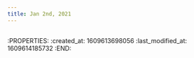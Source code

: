 ```yaml
---
title: Jan 2nd, 2021
---
```


##
:PROPERTIES:
:created_at: 1609613698056
:last_modified_at: 1609614185732
:END:
